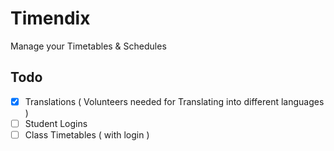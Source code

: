 # Timendix
Manage your Timetables & Schedules


## Todo
- [X] Translations ( Volunteers needed for Translating into different languages )
- [ ] Student Logins
- [ ] Class Timetables ( with login )

